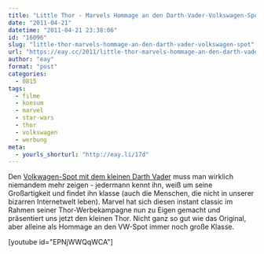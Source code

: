 ```yaml
---
title: "Little Thor - Marvels Hommage an den Darth-Vader-Volkswagen-Spot"
date: "2011-04-21"
datetime: "2011-04-21 23:38:06"
id: "16096"
slug: "little-thor-marvels-hommage-an-den-darth-vader-volkswagen-spot"
url: "https://eay.cc/2011/little-thor-marvels-hommage-an-den-darth-vader-volkswagen-spot/"
author: "eay"
format: "post"
categories:
  - 0815
tags:
  - filme
  - konsum
  - marvel
  - star-wars
  - thor
  - volkswagen
  - werbung
meta:
  - yourls_shorturl: "http://eay.li/17d"
---
```


Den [Volkwagen-Spot mit dem kleinen Darth Vader](http://www.youtube.com/watch?v=R55e-uHQna0) muss man wirklich niemandem mehr zeigen - jedermann kennt ihn, weiß um seine Großartigkeit und findet ihn klasse (auch die Menschen, die nicht in unserer bizarren Internetwelt leben). Marvel hat sich diesen instant classic im Rahmen seiner Thor-Werbekampagne nun zu Eigen gemacht und präsentiert uns jetzt den kleinen Thor. Nicht ganz so gut wie das Original, aber alleine als Hommage an den VW-Spot immer noch große Klasse.

\[youtube id="EPNjWWQqWCA"\]
